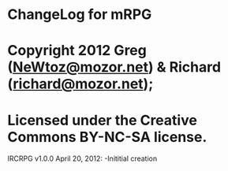 # ChangeLog for mRPG
# Copyright 2012 Greg (NeWtoz@mozor.net) & Richard (richard@mozor.net);
# Licensed under the Creative Commons BY-NC-SA license. 

IRCRPG v1.0.0
    April 20, 2012:
	-Inititial creation
